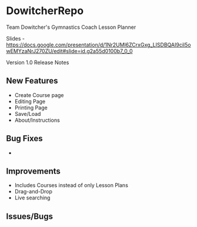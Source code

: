 # DowitcherRepo
Team Dowitcher's Gymnastics Coach Lesson Planner

Slides - https://docs.google.com/presentation/d/1Nr2UMl6ZCrxGxg_LISDBQAI9cil5owEMYzaNrJ270ZU/edit#slide=id.g2a55d0100b7_0_0

Version 1.0 Release Notes

New Features
-
- Create Course page
- Editing Page
- Printing Page
- Save/Load
- About/Instructions

Bug Fixes
- 
- 

Improvements
- 
- Includes Courses instead of only Lesson Plans
- Drag-and-Drop
- Live searching

Issues/Bugs
- 
